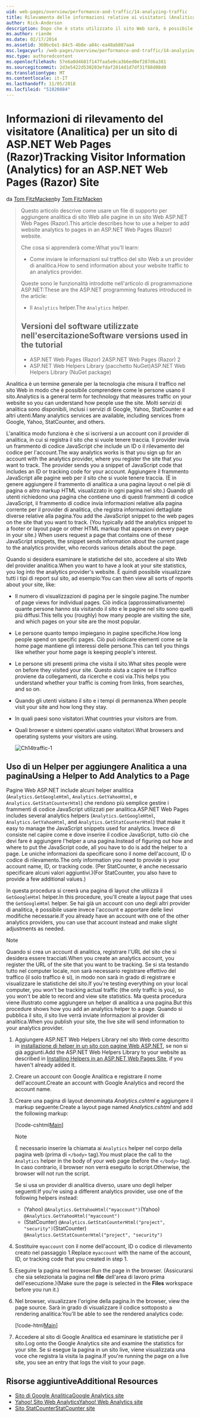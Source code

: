 ```yaml
---
uid: web-pages/overview/performance-and-traffic/14-analyzing-traffic
title: Rilevamento delle informazioni relative ai visitatori (Analitica) per un ASP.NET Web Pages (Razor) del sito | Microsoft Docs
author: Rick-Anderson
description: Dopo che è stato utilizzato il sito Web sarà, è possibile analizzare il traffico dei siti Web.
ms.author: riande
ms.date: 02/17/2014
ms.assetid: 360bc6e1-84c5-4b8e-a84c-ea48ab807aa4
msc.legacyurl: /web-pages/overview/performance-and-traffic/14-analyzing-traffic
msc.type: authoredcontent
ms.openlocfilehash: 57e6a0d4681f147faa5e9ca3b6ed0ef287d6a381
ms.sourcegitcommit: 2d3e5422d530203efdaf2014d1d7df31f88d08d0
ms.translationtype: MT
ms.contentlocale: it-IT
ms.lasthandoff: 11/05/2018
ms.locfileid: "51020884"
---
```

<a name="tracking-visitor-information-analytics-for-an-aspnet-web-pages-razor-site"></a><span data-ttu-id="79796-103">Informazioni di rilevamento del visitatore (Analitica) per un sito di ASP.NET Web Pages (Razor)</span><span class="sxs-lookup"><span data-stu-id="79796-103">Tracking Visitor Information (Analytics) for an ASP.NET Web Pages (Razor) Site</span></span>
====================
<span data-ttu-id="79796-104">da [Tom FitzMacken](https://github.com/tfitzmac)</span><span class="sxs-lookup"><span data-stu-id="79796-104">by [Tom FitzMacken](https://github.com/tfitzmac)</span></span>

> <span data-ttu-id="79796-105">Questo articolo descrive come usare un file di supporto per aggiungere analitica di sito Web alle pagine in un sito Web ASP.NET Web Pages (Razor).</span><span class="sxs-lookup"><span data-stu-id="79796-105">This article describes how to use a helper to add website analytics to pages in an ASP.NET Web Pages (Razor) website.</span></span>
> 
> <span data-ttu-id="79796-106">Che cosa si apprenderà come:</span><span class="sxs-lookup"><span data-stu-id="79796-106">What you'll learn:</span></span>
> 
> - <span data-ttu-id="79796-107">Come inviare le informazioni sul traffico del sito Web a un provider di analitica.</span><span class="sxs-lookup"><span data-stu-id="79796-107">How to send information about your website traffic to an analytics provider.</span></span>
> 
> <span data-ttu-id="79796-108">Queste sono le funzionalità introdotte nell'articolo di programmazione ASP.NET:</span><span class="sxs-lookup"><span data-stu-id="79796-108">These are the ASP.NET programming features introduced in the article:</span></span>
> 
> - <span data-ttu-id="79796-109">Il `Analytics` helper.</span><span class="sxs-lookup"><span data-stu-id="79796-109">The `Analytics` helper.</span></span>
>   
> 
> ## <a name="software-versions-used-in-the-tutorial"></a><span data-ttu-id="79796-110">Versioni del software utilizzate nell'esercitazione</span><span class="sxs-lookup"><span data-stu-id="79796-110">Software versions used in the tutorial</span></span>
> 
> 
> - <span data-ttu-id="79796-111">ASP.NET Web Pages (Razor) 2</span><span class="sxs-lookup"><span data-stu-id="79796-111">ASP.NET Web Pages (Razor) 2</span></span>
> - <span data-ttu-id="79796-112">ASP.NET Web Helpers Library (pacchetto NuGet)</span><span class="sxs-lookup"><span data-stu-id="79796-112">ASP.NET Web Helpers Library (NuGet package)</span></span>


<span data-ttu-id="79796-113">Analitica è un termine generale per la tecnologia che misura il traffico nel sito Web in modo che è possibile comprendere come le persone usano il sito.</span><span class="sxs-lookup"><span data-stu-id="79796-113">Analytics is a general term for technology that measures traffic on your website so you can understand how people use the site.</span></span> <span data-ttu-id="79796-114">Molti servizi di analitica sono disponibili, inclusi i servizi di Google, Yahoo, StatCounter e ad altri utenti.</span><span class="sxs-lookup"><span data-stu-id="79796-114">Many analytics services are available, including services from Google, Yahoo, StatCounter, and others.</span></span>

<span data-ttu-id="79796-115">L'analitica modo funziona è che si iscriversi a un account con il provider di analitica, in cui si registra il sito che si vuole tenere traccia. Il provider invia un frammento di codice JavaScript che include un ID o il rilevamento del codice per l'account.</span><span class="sxs-lookup"><span data-stu-id="79796-115">The way analytics works is that you sign up for an account with the analytics provider, where you register the site that you want to track. The provider sends you a snippet of JavaScript code that includes an ID or tracking code for your account.</span></span> <span data-ttu-id="79796-116">Aggiungere il frammento JavaScript alle pagine web per il sito che si vuole tenere traccia. (È in genere aggiungere il frammento di analitica a una pagina layout o nel piè di pagina o altro markup HTML visualizzato in ogni pagina nel sito.) Quando gli utenti richiedono una pagina che contiene uno di questi frammenti di codice JavaScript, il frammento di codice invia informazioni relative alla pagina corrente per il provider di analitica, che registra informazioni dettagliate diverse relative alla pagina.</span><span class="sxs-lookup"><span data-stu-id="79796-116">You add the JavaScript snippet to the web pages on the site that you want to track. (You typically add the analytics snippet to a footer or layout page or other HTML markup that appears on every page in your site.) When users request a page that contains one of these JavaScript snippets, the snippet sends information about the current page to the analytics provider, who records various details about the page.</span></span>

<span data-ttu-id="79796-117">Quando si desidera esaminare le statistiche del sito, accedere al sito Web del provider analitica.</span><span class="sxs-lookup"><span data-stu-id="79796-117">When you want to have a look at your site statistics, you log into the analytics provider's website.</span></span> <span data-ttu-id="79796-118">È quindi possibile visualizzare tutti i tipi di report sul sito, ad esempio:</span><span class="sxs-lookup"><span data-stu-id="79796-118">You can then view all sorts of reports about your site, like:</span></span>

- <span data-ttu-id="79796-119">Il numero di visualizzazioni di pagina per le singole pagine.</span><span class="sxs-lookup"><span data-stu-id="79796-119">The number of page views for individual pages.</span></span> <span data-ttu-id="79796-120">Ciò indica (approssimativamente) quante persone hanno sta visitando il sito e le pagine nel sito sono quelli più diffusi.</span><span class="sxs-lookup"><span data-stu-id="79796-120">This tells you (roughly) how many people are visiting the site, and which pages on your site are the most popular.</span></span>
- <span data-ttu-id="79796-121">Le persone quanto tempo impiegano in pagine specifiche.</span><span class="sxs-lookup"><span data-stu-id="79796-121">How long people spend on specific pages.</span></span> <span data-ttu-id="79796-122">Ciò può indicare elementi come se la home page mantiene gli interessi delle persone.</span><span class="sxs-lookup"><span data-stu-id="79796-122">This can tell you things like whether your home page is keeping people's interest.</span></span>
- <span data-ttu-id="79796-123">Le persone siti presenti prima che visita il sito.</span><span class="sxs-lookup"><span data-stu-id="79796-123">What sites people were on before they visited your site.</span></span> <span data-ttu-id="79796-124">Questo aiuta a capire se il traffico proviene da collegamenti, da ricerche e così via.</span><span class="sxs-lookup"><span data-stu-id="79796-124">This helps you understand whether your traffic is coming from links, from searches, and so on.</span></span>
- <span data-ttu-id="79796-125">Quando gli utenti visitano il sito e i tempi di permanenza.</span><span class="sxs-lookup"><span data-stu-id="79796-125">When people visit your site and how long they stay.</span></span>
- <span data-ttu-id="79796-126">In quali paesi sono visitatori.</span><span class="sxs-lookup"><span data-stu-id="79796-126">What countries your visitors are from.</span></span>
- <span data-ttu-id="79796-127">Quali browser e sistemi operativi usano visitatori.</span><span class="sxs-lookup"><span data-stu-id="79796-127">What browsers and operating systems your visitors are using.</span></span>

    ![Ch14traffic-1](14-analyzing-traffic/_static/image1.jpg)

## <a name="using-a-helper-to-add-analytics-to-a-page"></a><span data-ttu-id="79796-129">Uso di un Helper per aggiungere Analitica a una pagina</span><span class="sxs-lookup"><span data-stu-id="79796-129">Using a Helper to Add Analytics to a Page</span></span>

<span data-ttu-id="79796-130">Pagine Web ASP.NET include alcuni helper analitica (`Analytics.GetGoogleHtml`, `Analytics.GetYahooHtml`, e `Analytics.GetStatCounterHtml`) che rendono più semplice gestire i frammenti di codice JavaScript utilizzati per analitica.</span><span class="sxs-lookup"><span data-stu-id="79796-130">ASP.NET Web Pages includes several analytics helpers (`Analytics.GetGoogleHtml`, `Analytics.GetYahooHtml`, and `Analytics.GetStatCounterHtml`) that make it easy to manage the JavaScript snippets used for analytics.</span></span> <span data-ttu-id="79796-131">Invece di consiste nel capire come e dove inserire il codice JavaScript, tutto ciò che devi fare è aggiungere l'helper a una pagina.</span><span class="sxs-lookup"><span data-stu-id="79796-131">Instead of figuring out how and where to put the JavaScript code, all you have to do is add the helper to a page.</span></span> <span data-ttu-id="79796-132">Le uniche informazioni da specificare sono il nome dell'account, ID o codice di rilevamento.</span><span class="sxs-lookup"><span data-stu-id="79796-132">The only information you need to provide is your account name, ID, or tracking code.</span></span> <span data-ttu-id="79796-133">(Per StatCounter, è anche necessario specificare alcuni valori aggiuntivi.)</span><span class="sxs-lookup"><span data-stu-id="79796-133">(For StatCounter, you also have to provide a few additional values.)</span></span>

<span data-ttu-id="79796-134">In questa procedura si creerà una pagina di layout che utilizza il `GetGoogleHtml` helper.</span><span class="sxs-lookup"><span data-stu-id="79796-134">In this procedure, you'll create a layout page that uses the `GetGoogleHtml` helper.</span></span> <span data-ttu-id="79796-135">Se hai già un account con uno degli altri provider di analitica, è possibile usare invece l'account e apportare delle lievi modifiche necessarie.</span><span class="sxs-lookup"><span data-stu-id="79796-135">If you already have an account with one of the other analytics providers, you can use that account instead and make slight adjustments as needed.</span></span>

> [!NOTE]
> <span data-ttu-id="79796-136">Quando si crea un account di analitica, registrare l'URL del sito che si desidera essere tracciati.</span><span class="sxs-lookup"><span data-stu-id="79796-136">When you create an analytics account, you register the URL of the site that you want to be tracking.</span></span> <span data-ttu-id="79796-137">Se si sta testando tutto nel computer locale, non sarà necessario registrare effettivo del traffico (il solo traffico è si), in modo non sarà in grado di registrare e visualizzare le statistiche del sito.</span><span class="sxs-lookup"><span data-stu-id="79796-137">If you're testing everything on your local computer, you won't be tracking actual traffic (the only traffic is you), so you won't be able to record and view site statistics.</span></span> <span data-ttu-id="79796-138">Ma questa procedura viene illustrato come aggiungere un helper di analitica a una pagina.</span><span class="sxs-lookup"><span data-stu-id="79796-138">But this procedure shows how you add an analytics helper to a page.</span></span> <span data-ttu-id="79796-139">Quando si pubblica il sito, il sito live verrà inviate informazioni al provider di analitica.</span><span class="sxs-lookup"><span data-stu-id="79796-139">When you publish your site, the live site will send information to your analytics provider.</span></span>


1. <span data-ttu-id="79796-140">Aggiungere ASP.NET Web Helpers Library nel sito Web come descritto in [installazione di helper in un sito con pagine Web ASP.NET](https://go.microsoft.com/fwlink/?LinkId=252372), se non si già aggiunti.</span><span class="sxs-lookup"><span data-stu-id="79796-140">Add the ASP.NET Web Helpers Library to your website as described in [Installing Helpers in an ASP.NET Web Pages Site](https://go.microsoft.com/fwlink/?LinkId=252372), if you haven't already added it.</span></span>
2. <span data-ttu-id="79796-141">Creare un account con Google Analitica e registrare il nome dell'account.</span><span class="sxs-lookup"><span data-stu-id="79796-141">Create an account with Google Analytics and record the account name.</span></span>
3. <span data-ttu-id="79796-142">Creare una pagina di layout denominata *Analytics.cshtml* e aggiungere il markup seguente:</span><span class="sxs-lookup"><span data-stu-id="79796-142">Create a layout page named *Analytics.cshtml* and add the following markup:</span></span>

    [!code-cshtml[Main](14-analyzing-traffic/samples/sample1.cshtml)]

    > [!NOTE]
    > <span data-ttu-id="79796-143">È necessario inserire la chiamata ai `Analytics` helper nel corpo della pagina web (prima di `</body>` tag).</span><span class="sxs-lookup"><span data-stu-id="79796-143">You must place the call to the `Analytics` helper in the body of your web page (before the `</body>` tag).</span></span> <span data-ttu-id="79796-144">In caso contrario, il browser non verrà eseguito lo script.</span><span class="sxs-lookup"><span data-stu-id="79796-144">Otherwise, the browser will not run the script.</span></span>

    <span data-ttu-id="79796-145">Se si usa un provider di analitica diverso, usare uno degli helper seguenti:</span><span class="sxs-lookup"><span data-stu-id="79796-145">If you're using a different analytics provider, use one of the following helpers instead:</span></span>

    - <span data-ttu-id="79796-146">(Yahoo) `@Analytics.GetYahooHtml("myaccount")`</span><span class="sxs-lookup"><span data-stu-id="79796-146">(Yahoo) `@Analytics.GetYahooHtml("myaccount")`</span></span>
    - <span data-ttu-id="79796-147">(StatCounter) `@Analytics.GetStatCounterHtml("project", "security")`</span><span class="sxs-lookup"><span data-stu-id="79796-147">(StatCounter) `@Analytics.GetStatCounterHtml("project", "security")`</span></span>
4. <span data-ttu-id="79796-148">Sostituire `myaccount` con il nome dell'account, ID o codice di rilevamento creato nel passaggio 1.</span><span class="sxs-lookup"><span data-stu-id="79796-148">Replace `myaccount` with the name of the account, ID, or tracking code that you created in step 1.</span></span>
5. <span data-ttu-id="79796-149">Eseguire la pagina nel browser.</span><span class="sxs-lookup"><span data-stu-id="79796-149">Run the page in the browser.</span></span> <span data-ttu-id="79796-150">(Assicurarsi che sia selezionata la pagina nel **file** dell'area di lavoro prima dell'esecuzione.)</span><span class="sxs-lookup"><span data-stu-id="79796-150">(Make sure the page is selected in the **Files** workspace before you run it.)</span></span>
6. <span data-ttu-id="79796-151">Nel browser, visualizzare l'origine della pagina.</span><span class="sxs-lookup"><span data-stu-id="79796-151">In the browser, view the page source.</span></span> <span data-ttu-id="79796-152">Sarà in grado di visualizzare il codice sottoposto a rendering analitica:</span><span class="sxs-lookup"><span data-stu-id="79796-152">You'll be able to see the rendered analytics code:</span></span>

    [!code-html[Main](14-analyzing-traffic/samples/sample2.html)]
7. <span data-ttu-id="79796-153">Accedere al sito di Google Analitica ed esaminare le statistiche per il sito.</span><span class="sxs-lookup"><span data-stu-id="79796-153">Log onto the Google Analytics site and examine the statistics for your site.</span></span> <span data-ttu-id="79796-154">Se si esegue la pagina in un sito live, viene visualizzata una voce che registra la visita la pagina.</span><span class="sxs-lookup"><span data-stu-id="79796-154">If you're running the page on a live site, you see an entry that logs the visit to your page.</span></span>

<a id="Additional_Resources"></a>
## <a name="additional-resources"></a><span data-ttu-id="79796-155">Risorse aggiuntive</span><span class="sxs-lookup"><span data-stu-id="79796-155">Additional Resources</span></span>

- [<span data-ttu-id="79796-156">Sito di Google Analitica</span><span class="sxs-lookup"><span data-stu-id="79796-156">Google Analytics site</span></span>](https://www.google.com/analytics/)
- [<span data-ttu-id="79796-157">Yahoo! Sito Web Analytics</span><span class="sxs-lookup"><span data-stu-id="79796-157">Yahoo! Web Analytics site</span></span>](http://help.yahoo.com/l/us/yahoo/ywa/)
- [<span data-ttu-id="79796-158">Sito StatCounter</span><span class="sxs-lookup"><span data-stu-id="79796-158">StatCounter site</span></span>](http://statcounter.com/)
